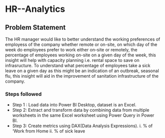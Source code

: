 # HR--Analytics
## Problem Statement
The HR manager would like to better understand the working preferences of employess of the company whether remote or on-site, on which day of the week do employees prefer to work either on-site or remotely, the percentage of employees working on-site on a given day of the week, this insight will help with capacity planning i.e. rental space to save on infrasructure. To understand what percentage of employees take a sick leave on a given day as this might be an indication of an outbreak, seasonal flu, this insight will aid in the improvement of sanitation infrastructure of the company.

### Steps followed 

- Step 1 : Load data into Power BI Desktop, dataset is an Excel.
- Step 2: Extract and transform data by combining data from multiple worksheets in the same Excel worksheet using Power Query in Power BI.
- Step 3: Create metrics using DAX(Data Analysis Expressions).
    i. % of ‘Work from Home
    ii. % of sick leave
